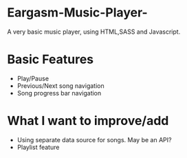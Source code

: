 # Eargasm-Music-Player-

A very basic music player, using HTML,SASS and Javascript.

# Basic Features
- Play/Pause
- Previous/Next song navigation
- Song progress bar navigation

# What I want to improve/add
- Using separate data source for songs. May be an API?
- Playlist feature

